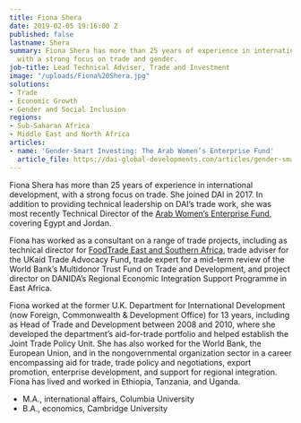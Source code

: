 ```yaml
---
title: Fiona Shera
date: 2019-02-05 19:16:00 Z
published: false
lastname: Shera
summary: Fiona Shera has more than 25 years of experience in international development,
  with a strong focus on trade and gender.
job-title: Lead Technical Adviser, Trade and Investment
image: "/uploads/Fiona%20Shera.jpg"
solutions:
- Trade
- Economic Growth
- Gender and Social Inclusion
regions:
- Sub-Saharan Africa
- Middle East and North Africa
articles:
- name: 'Gender-Smart Investing: The Arab Women’s Enterprise Fund'
  article_file: https://dai-global-developments.com/articles/gender-smart-investing-the-arab-womens-enterprise-fund
---
```


Fiona Shera has more than 25 years of experience in international development, with a strong focus on trade. She joined DAI in 2017. In addition to providing technical leadership on DAI’s trade work, she was most recently Technical Director of the [Arab Women’s Enterprise Fund](https://www.dai.com/our-work/projects/jordan-egypt-and-palestine-arab-women-enterprise-fund), covering Egypt and Jordan.  

Fiona has worked as a consultant on a range of trade projects, including as technical director for [FoodTrade East and Southern Africa](https://www.dai.com/our-work/projects/east-and-southern-africa-foodtrade-esa), trade adviser for the UKaid Trade Advocacy Fund, trade expert for a mid-term review of the World Bank’s Multidonor Trust Fund on Trade and Development, and project director on DANIDA’s Regional Economic Integration Support Programme in East Africa.  

Fiona worked at the former U.K. Department for International Development (now Foreign, Commonwealth & Development Office) for 13 years, including as Head of Trade and Development between 2008 and 2010, where she developed the department’s aid-for-trade portfolio and helped establish the Joint Trade Policy Unit. She has also worked for the World Bank, the European Union, and in the nongovernmental organization sector in a career encompassing aid for trade, trade policy and negotiations, export promotion, enterprise development, and support for regional integration. Fiona has lived and worked in Ethiopia, Tanzania, and Uganda. 

* M.A., international affairs, Columbia University
* B.A., economics, Cambridge University